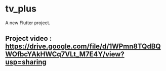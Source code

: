# tv_plus

A new Flutter project.

## Project video : https://drive.google.com/file/d/1WPmn8TQdBQWOfbcYAkHWCq7VLt_M7E4Y/view?usp=sharing
